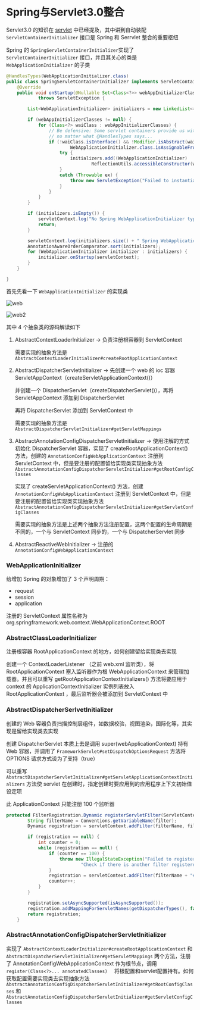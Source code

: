 # Spring与Servlet3.0整合

Servlet3.0 的知识在 [servlet](D:\mygit\note\框架笔记\SpringBoot\servlet\Servlet相关笔记.md) 中已经提及，其中讲到自动装配 `ServletContainerInitializer` 接口是 Spring 和 Serrvlet 整合的重要枢纽

Spring 的 `SpringServletContainerInitializer`实现了 `ServletContainerInitializer`  接口，并且其关心的类是 `WebApplicationInitializer` 的子类

```java
@HandlesTypes(WebApplicationInitializer.class)
public class SpringServletContainerInitializer implements ServletContainerInitializer {
    @Override
	public void onStartup(@Nullable Set<Class<?>> webAppInitializerClasses, ServletContext servletContext)
			throws ServletException {

		List<WebApplicationInitializer> initializers = new LinkedList<>();

		if (webAppInitializerClasses != null) {
			for (Class<?> waiClass : webAppInitializerClasses) {
				// Be defensive: Some servlet containers provide us with invalid classes,
				// no matter what @HandlesTypes says...
				if (!waiClass.isInterface() && !Modifier.isAbstract(waiClass.getModifiers()) &&
						WebApplicationInitializer.class.isAssignableFrom(waiClass)) {
					try {
						initializers.add((WebApplicationInitializer)
								ReflectionUtils.accessibleConstructor(waiClass).newInstance());
					}
					catch (Throwable ex) {
						throw new ServletException("Failed to instantiate WebApplicationInitializer class", ex);
					}
				}
			}
		}

		if (initializers.isEmpty()) {
			servletContext.log("No Spring WebApplicationInitializer types detected on classpath");
			return;
		}

		servletContext.log(initializers.size() + " Spring WebApplicationInitializers detected on classpath");
		AnnotationAwareOrderComparator.sort(initializers);
		for (WebApplicationInitializer initializer : initializers) {
			initializer.onStartup(servletContext);
		}
	}

}
```

首先先看一下 `WebApplicationInitializer` 的实现类

![web](http://tva1.sinaimg.cn/large/0060lm7Tly1g5ovcboop2j31hc03k74v.jpg)

![web2](http://tva1.sinaimg.cn/large/0060lm7Tly1g5ovf6w1lxj30iw034dg2.jpg)

其中 4 个抽象类的源码解读如下

1. AbstractContextLoaderInitializer -> 负责注册根容器到 ServletContext

   需要实现的抽象方法是 `AbstractContextLoaderInitializer#createRootApplicationContext`

2. AbstractDispatcherServletInitializer -> 先创建一个 web 的 ioc 容器ServletAppContext（createServletApplicationContext()）

   并创建一个 DispatcherServlet（createDispatcherServlet()），再将 ServletAppContext 添加到 DispatcherServlet

   再将 DispatcherServlet 添加到 ServletContext 中

   需要实现的抽象方法是 `AbstractDispatcherServletInitializer#getServletMappings`

3. AbstractAnnotationConfigDispatcherServletInitializer -> 使用注解的方式初始化 DispatcherServlet 容器，实现了 createRootApplicationContext() 方法，创建的 `AnnotationConfigWebApplicationContext` 注册到 ServletContext 中，但是要注册的配置留给实现类实现抽象方法 `AbstractAnnotationConfigDispatcherServletInitializer#getRootConfigClasses`

   实现了 createServletApplicationContext() 方法，创建 `AnnotationConfigWebApplicationContext` 注册到 ServletContext 中，但是要注册的配置留给实现类实现抽象方法`AbstractAnnotationConfigDispatcherServletInitializer#getServletConfigClasses`

   需要实现的抽象方法是上述两个抽象方法注册配置，这两个配置的生命周期是不同的，一个与 ServletContext 同步的，一个与 DispatcherServlet 同步

4. AbstractReactiveWebInitializer -> 注册的 `AnnotationConfigWebApplicationContext` 

### WebApplicationInitializer

给增加 Spring 的对象增加了 3 个声明周期：

* request
* session
* application

注册的 ServletContext 属性名称为 org.springframework.web.context.WebApplicationContext.ROOT



### AbstractClassLoaderInitializer

注册根容器 RootApplicationContext 的地方，如何创建留给实现类去实现

创建一个 ContextLoaderListener （之前 web.xml 监听类），将 RootApplicationContext 塞入监听器作为根 WebApplicationContext 来管理加载器。并且可以重写 getRootApplicationContextInitializers() 方法将要应用于 context 的 ApplicationContextInitializer 实例列表放入 RootApplicationContext ，最后监听器会被添加到 ServletContext 中



### AbstractDispatcherSerlvetInitializer

创建的 Web 容器负责扫描控制层组件，如数据校验，视图渲染，国际化等，其实现是留给实现类去实现

创建 DispatcherServlet 本质上去是调用 super(webApplicationContext) 持有 Web 容器，并调用了 `FrameworkServlet#setDispatchOptionsRequest` 方法将 OPTIONS 请求方式设为了支持（true）

可以重写 `AbstractDispatcherServletInitializer#getServletApplicationContextInitializers` 方法使 servlet 在创建时，指定创建时要应用到的应用程序上下文初始值设定项



此 ApplicationContext 只能注册 100 个监听器

```java
protected FilterRegistration.Dynamic registerServletFilter(ServletContext servletContext, Filter filter) {
		String filterName = Conventions.getVariableName(filter);
		Dynamic registration = servletContext.addFilter(filterName, filter);

		if (registration == null) {
			int counter = 0;
			while (registration == null) {
				if (counter == 100) {
					throw new IllegalStateException("Failed to register filter with name '" + filterName + "'. " +
							"Check if there is another filter registered under the same name.");
				}
				registration = servletContext.addFilter(filterName + "#" + counter, filter);
				counter++;
			}
		}

		registration.setAsyncSupported(isAsyncSupported());
		registration.addMappingForServletNames(getDispatcherTypes(), false, getServletName());
		return registration;
	}
```



### AbstractAnnotationConfigDispatcherServletInitializer

实现了 `AbstractContextLoaderInitializer#createRootApplicationContext` 和 `AbstractDispatcherServletInitializer#getServletMappings` 两个方法，注册了 AnnotationConfigWebApplicationContext 作为根节点，调用 `register(Class<?>... annotatedClasses)  ` 将根配置和servlet配置持有。如何获取配置需要实现类去实现抽象方法 `AbstractAnnotationConfigDispatcherServletInitializer#getRootConfigClasses` 和 `AbstractAnnotationConfigDispatcherServletInitializer#getServletConfigClasses`

